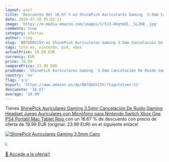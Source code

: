 ```yaml
---
layout: post
title: 'Descuento del 16.67 % en ShinePick Auriculares Gaming  3.5mm Canc'
date: 2020-07-18 05:02:11
image: 'https://m.media-amazon.com/images/I/513-UkqtmZL._SL200_.jpg'
comments: true
category: ofertas
author: ring
slug: 'B07GDGV15Y-es ShinePick Auriculares Gaming 3.5mm Cancelación De Ruido...'
tags: tole.es, nintendo, ps4, xbox
actualPrice: 19.99 EUR
currency: EUR
price: 19.99
comparePrice: 23.99 EUR
prodname: 'ShinePick Auriculares Gaming  3.5mm Cancelación De Ruido Gaming Headset  Juego Auriculares con Micrófono para Nintendo Switch Xbox One PS4 Portátil Mac Tablet  Rojo '
country: 'es'
flag: '🇪🇸'
buyurl: 'https://www.amazon.es/dp/B07GDGV15Y/?tag=tolees-21'
descuento: '16.67'
average: '19.99'
---
```


Tienes [ShinePick Auriculares Gaming  3.5mm Cancelación De Ruido Gaming Headset  Juego Auriculares con Micrófono para Nintendo Switch Xbox One PS4 Portátil Mac Tablet  Rojo ](https://www.amazon.es/dp/B07GDGV15Y/?tag=tolees-21) con un 16.67 % de descuento con precio de oferta de 19.99 EUR (original: 23.99 EUR) en el siguiente enlace!

[![ShinePick Auriculares Gaming  3.5mm Canc](https://m.media-amazon.com/images/I/513-UkqtmZL._SL200_.jpg)](https://www.amazon.es/dp/B07GDGV15Y/?tag=tolees-21)

ℹ️:


[🛒 Accede a la oferta!!](https://www.amazon.es/dp/B07GDGV15Y/?tag=tolees-21)
